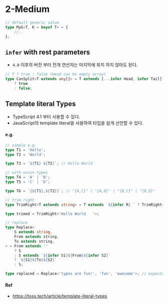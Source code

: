 # 2-Medium

```ts
// default generic value
type MyG<T, K = keyof T> = {
	//..
};
```

## `infer` with rest parameters

- `4.0` 이후의 버전 부터 전개 연산자는 마지막에 위치 하지 않아도 된다.

```ts
// T ? true : false (Head can be empty array)
type CanSplit<T extends any[]> = T extends [...infer Head, infer Tail]
	? true
	: false;
```

## Template literal Types

- TypeScript 4.1 부터 사용할 수 있다.
- JavaScript의 template literal을 사용하여 타입을 쉽게 선언할 수 있다.

#### e.g.

```ts
// simple e.g.
type T1 = 'Hello';
type T2 = 'World';

type T3 = `${T1} ${T2}`; // Hello World

// with union types
type T4 = 'A' | 'B';
type T5 = 'C' | 'D';

type T6 = `{${T1},${T2}}`; // "{A,C}" | "{A,D}" | "{B,C}" | "{B,D}"

// trim right
type TrimRight<T extends string> = T extends `${infer R} ` ? TrimRight<R> : T;

type trimed = TrimRight<'Hello World   '>;

// replace
type Replace<
	S extends string,
	From extends string,
	To extends string,
> = From extends ''
	? S
	: S extends `${infer S1}${From}${infer S2}`
	? `${S1}${To}${S2}`
	: S;

type replaced = Replace<'types are fun!', 'fun', 'awesome'>; // expected to be 'types are awesome!'
```

#### Ref

- https://toss.tech/article/template-literal-types

